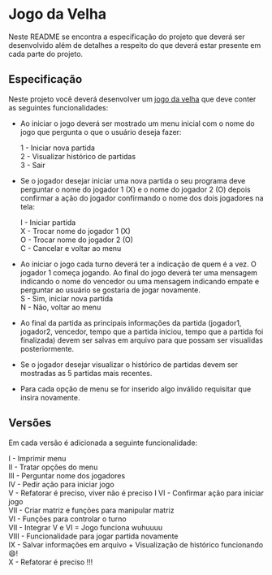 # Jogo da Velha

Neste README se encontra a especificação do projeto que deverá ser desenvolvido
além de detalhes a respeito do que deverá estar presente em cada parte do
projeto.

## Especificação

Neste projeto você deverá desenvolver um [jogo da velha](https://pt.wikipedia.org/wiki/Jogo_da_velha)
que deve conter as seguintes funcionalidades:

  * Ao iniciar o jogo deverá ser mostrado um menu inicial com o nome do jogo
    que pergunta o que o usuário deseja fazer:

      1 - Iniciar nova partida  
      2 - Visualizar histórico de partidas  
      3 - Sair  

  * Se o jogador desejar iniciar uma nova partida o seu programa deve perguntar
    o nome do jogador 1 (X) e o nome do jogador 2 (O) depois confirmar a ação
    do jogador confirmando o nome dos dois jogadores na tela:

      I - Iniciar partida  
      X - Trocar nome do jogador 1 (X)  
      O - Trocar nome do jogador 2 (O)  
      C - Cancelar e voltar ao menu  

  * Ao iniciar o jogo cada turno deverá ter a indicação de quem é a vez. O
    jogador 1 começa jogando. Ao final do jogo deverá ter uma mensagem indicando
    o nome do vencedor ou uma mensagem indicando empate e perguntar ao usuário
    se gostaria de jogar novamente.  
      S - Sim, iniciar nova partida  
      N - Não, voltar ao menu  

  * Ao final da partida as principais informações da partida
    (jogador1, jogador2, vencedor, tempo que a partida iniciou, tempo que a partida foi finalizada)
    devem ser salvas em arquivo para que possam ser visualidas posteriormente.

  * Se o jogador desejar visualizar o histórico de partidas devem ser mostradas
    as 5 partidas mais recentes.  

  * Para cada opção de menu se for inserido algo inválido requisitar que insira novamente.

## Versões

Em cada versão é adicionada a seguinte funcionalidade:

  I - Imprimir menu  
  II - Tratar opções do menu  
  III - Perguntar nome dos jogadores  
  IV - Pedir ação para iniciar jogo  
  V - Refatorar é preciso, viver não é preciso I
  VI - Confirmar ação para iniciar jogo  
  VII - Criar matriz e funções para manipular matriz  
  VI - Funções para controlar o turno  
  VII - Integrar V e VI = Jogo funciona wuhuuuu  
  VIII - Funcionalidade para jogar partida novamente  
  IX - Salvar informações em arquivo + Visualização de histórico funcionando :smile:!  
  X - Refatorar é preciso !!! 
